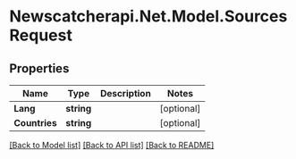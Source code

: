 # Newscatcherapi.Net.Model.SourcesRequest

## Properties

Name | Type | Description | Notes
------------ | ------------- | ------------- | -------------
**Lang** | **string** |  | [optional] 
**Countries** | **string** |  | [optional] 

[[Back to Model list]](../README.md#documentation-for-models) [[Back to API list]](../README.md#documentation-for-api-endpoints) [[Back to README]](../README.md)

